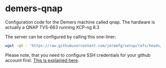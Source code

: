 # demers-qnap

Configuration code for the Demers machine called qnap. The hardware is actually a QNAP TVS-663 running XCP-ng 8.3

The server can be configured by calling this one-liner:
```bash
wget -qO - 'https://raw.githubusercontent.com/jeremfg/setup/refs/heads/feature/linux-setup/src/git_setup.sh' | bash -s git@github.com:homeinfra/demers-qnap.git feature/initial -- ./src/setup.sh
```
Please note, that you need to configure SSH credentials for your github account first. [This is explained here](https://docs.github.com/fr/authentication/connecting-to-github-with-ssh/generating-a-new-ssh-key-and-adding-it-to-the-ssh-agent?platform=linux).
